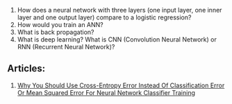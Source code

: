1. How does a neural network with three layers (one input layer, one inner layer and one output layer) compare to a logistic regression?
2. How would you train an ANN? 
3. What is back propagation?
4. What is deep learning? What is CNN (Convolution Neural Network) or RNN (Recurrent Neural Network)? 


## Articles: 
1. [Why You Should Use Cross-Entropy Error Instead Of Classification Error Or Mean Squared Error For Neural Network Classifier Training](https://jamesmccaffrey.wordpress.com/2013/11/05/why-you-should-use-cross-entropy-error-instead-of-classification-error-or-mean-squared-error-for-neural-network-classifier-training/)

